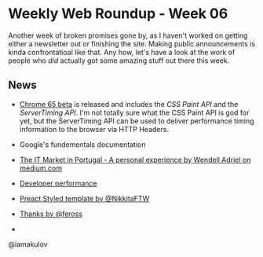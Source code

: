 # Weekly Web Roundup - Week 06

Another week of broken promises gone by, as I haven't worked on getting either a newsletter out or finishing the site. Making public announcements is kinda confrontatioal like that. Any how, let's have a look at the work of people who _did_ actually got some amazing stuff out there this week.

## News

* [Chrome 65 beta](https://blog.chromium.org/2018/02/chrome-65-beta-css-paint-api-and.html) is released and includes the _CSS Paint API_ and the _ServerTiming API_. I'm not totally sure what the CSS Paint API is god for yet, but the ServerTiming API can be used to deliver performance timing information to the browser via HTTP Headers.
* Google's fundementals documentation

* [The IT Market in Portugal - A personal experience by Wendell Adriel on medium.com](https://medium.com/trainingcenter/mercado-de-ti-em-portugal-minha-experi%C3%AAncia-pessoal-3c01b783e30d)
* [Developer performance](https://developers.google.com/web/fundamentals/performance/webpack/)

- [Preact Styled template by @NikkitaFTW](https://github.com/SaraVieira/styled)
- [Thanks by @feross](https://github.com/feross/thanks)

- []()

@iamakulov
